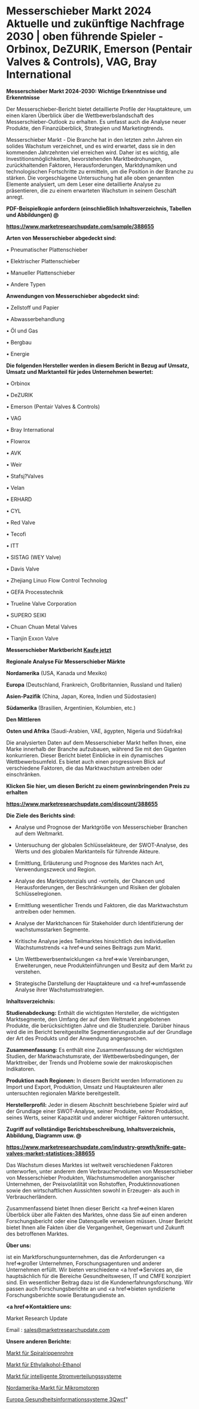 # Messerschieber Markt 2024 Aktuelle und zukünftige Nachfrage 2030 | oben führende Spieler - Orbinox, DeZURIK, Emerson (Pentair Valves & Controls), VAG, Bray International

<strong>Messerschieber Markt 2024-2030: Wichtige Erkenntnisse und Erkenntnisse</strong>

Der Messerschieber-Bericht bietet detaillierte Profile der Hauptakteure, um einen klaren Überblick über die Wettbewerbslandschaft des Messerschieber-Outlook zu erhalten. Es umfasst auch die Analyse neuer Produkte, den Finanzüberblick, Strategien und Marketingtrends.

Messerschieber Markt - Die Branche hat in den letzten zehn Jahren ein solides Wachstum verzeichnet, und es wird erwartet, dass sie in den kommenden Jahrzehnten viel erreichen wird. Daher ist es wichtig, alle Investitionsmöglichkeiten, bevorstehenden Marktbedrohungen, zurückhaltenden Faktoren, Herausforderungen, Marktdynamiken und technologischen Fortschritte zu ermitteln, um die Position in der Branche zu stärken. Die vorgeschlagene Untersuchung hat alle oben genannten Elemente analysiert, um dem Leser eine detaillierte Analyse zu präsentieren, die zu einem erwarteten Wachstum in seinem Geschäft anregt.



<strong><b>PDF-Beispielkopie anfordern (einschließlich Inhaltsverzeichnis, Tabellen und Abbildungen) @ </b></strong>

<strong><a href=https://www.marketresearchupdate.com/sample/388655>

<strong>https://www.marketresearchupdate.com/sample/388655</u></a></strong></strong>



<strong>Arten von Messerschieber abgedeckt sind:</strong>

• Pneumatischer Plattenschieber

• Elektrischer Plattenschieber

• Manueller Plattenschieber

• Andere Typen



<strong>Anwendungen von Messerschieber abgedeckt sind:</strong>

• Zellstoff und Papier

• Abwasserbehandlung

• Öl und Gas

• Bergbau

• Energie



<strong>Die folgenden Hersteller werden in diesem Bericht in Bezug auf Umsatz, Umsatz und Marktanteil für jedes Unternehmen bewertet:</strong>

• Orbinox

• DeZURIK

• Emerson (Pentair Valves & Controls)

• VAG

• Bray International

• Flowrox

• AVK

• Weir

• Stafsj?Valves

• Velan

• ERHARD

• CYL

• Red Valve

• Tecofi

• ITT

• SISTAG (WEY Valve)

• Davis Valve

• Zhejiang Linuo Flow Control Technolog

• GEFA Processtechnik

• Trueline Valve Corporation

• SUPERO SEIKI

• Chuan Chuan Metal Valves

• Tianjin Exxon Valve



<strong>Messerschieber Marktbericht <a href=https://www.marketresearchupdate.com/buynow/388655>Kaufe jetzt</a></strong>



<strong>Regionale Analyse Für Messerschieber Märkte</strong>



<strong>Nordamerika</strong> (USA, Kanada und Mexiko)



<strong>Europa</strong> (Deutschland, Frankreich, Großbritannien, Russland und Italien)



<strong>Asien-Pazifik</strong> (China, Japan, Korea, Indien und Südostasien)



<strong>Südamerika</strong> (Brasilien, Argentinien, Kolumbien, etc.)



<strong>Den Mittleren</strong> 

<strong>Osten und Afrika</strong> (Saudi-Arabien, VAE, ägypten, Nigeria und Südafrika)

Die analysierten Daten auf dem Messerschieber Markt helfen Ihnen, eine Marke innerhalb der Branche aufzubauen, während Sie mit den Giganten konkurrieren. Dieser Bericht bietet Einblicke in ein dynamisches Wettbewerbsumfeld. Es bietet auch einen progressiven Blick auf verschiedene Faktoren, die das Marktwachstum antreiben oder einschränken.



<strong>Klicken Sie hier, um diesen Bericht zu einem gewinnbringenden Preis zu erhalten
</strong>

<strong><a href=https://www.marketresearchupdate.com/discount/388655>https://www.marketresearchupdate.com/discount/388655</b></u></strong></a>



<strong>Die Ziele des Berichts sind:</strong>

- Analyse und Prognose der Marktgröße von Messerschieber Branchen auf dem Weltmarkt.

- Untersuchung der globalen Schlüsselakteure, der SWOT-Analyse, des Werts und des globalen Marktanteils für führende Akteure.

- Ermittlung, Erläuterung und Prognose des Marktes nach Art, Verwendungszweck und Region.

- Analyse des Marktpotenzials und -vorteils, der Chancen und Herausforderungen, der Beschränkungen und Risiken der globalen Schlüsselregionen.

- Ermittlung wesentlicher Trends und Faktoren, die das Marktwachstum antreiben oder hemmen.

- Analyse der Marktchancen für Stakeholder durch Identifizierung der wachstumsstarken Segmente.

- Kritische Analyse jedes Teilmarktes hinsichtlich des individuellen Wachstumstrends <a href=>und</a> seines Beitrags zum Markt.

- Um Wettbewerbsentwicklungen <a href=>wie</a> Vereinbarungen, Erweiterungen, neue Produkteinführungen und Besitz auf dem Markt zu verstehen.

- Strategische Darstellung der Hauptakteure und <a href=>umfas</a>sende Analyse ihrer Wachstumsstrategien.



<strong>Inhaltsverzeichnis:</strong>



<strong>Studienabdeckung:</strong> Enthält die wichtigsten Hersteller, die wichtigsten Marktsegmente, den Umfang der auf dem Weltmarkt angebotenen Produkte, die berücksichtigten Jahre und die Studienziele. Darüber hinaus wird die im Bericht bereitgestellte Segmentierungsstudie auf der Grundlage der Art des Produkts und der Anwendung angesprochen.



<strong>Zusammenfassung:</strong> Es enthält eine Zusammenfassung der wichtigsten Studien, der Marktwachstumsrate, der Wettbewerbsbedingungen, der Markttreiber, der Trends und Probleme sowie der makroskopischen Indikatoren.



<strong>Produktion nach Regionen:</strong> In diesem Bericht werden Informationen zu Import und Export, Produktion, Umsatz und Hauptakteuren aller untersuchten regionalen Märkte bereitgestellt.



<strong>Herstellerprofil:</strong> Jeder in diesem Abschnitt beschriebene Spieler wird auf der Grundlage einer SWOT-Analyse, seiner Produkte, seiner Produktion, seines Werts, seiner Kapazität und anderer wichtiger Faktoren untersucht.



<strong><b>Zugriff auf vollständige Berichtsbeschreibung, Inhaltsverzeichnis, Abbildung, Diagramm usw. @ </b></strong>

<strong><a href=https://www.marketresearchupdate.com/industry-growth/knife-gate-valves-market-statistices-388655>https://www.marketresearchupdate.com/industry-growth/knife-gate-valves-market-statistices-388655</a></strong>

Das Wachstum dieses Marktes ist weltweit verschiedenen Faktoren unterworfen, unter anderem dem Verbrauchervolumen von Messerschieber von Messerschieber Produkten, Wachstumsmodellen anorganischer Unternehmen, der Preisvolatilität von Rohstoffen, Produktinnovationen sowie den wirtschaftlichen Aussichten sowohl in Erzeuger- als auch in Verbraucherländern.

Zusammenfassend bietet Ihnen dieser Bericht <a href=>einen</a> klaren Überblick über alle Fakten des Marktes, ohne dass Sie auf einen anderen Forschungsbericht oder eine Datenquelle verweisen müssen. Unser Bericht bietet Ihnen alle Fakten über die Vergangenheit, Gegenwart und Zukunft des betroffenen Marktes.



<strong>Über uns:</strong>

 ist ein Marktforschungsunternehmen, das die Anforderungen <a href=>großer</a> Unternehmen, Forschungsagenturen und anderer Unternehmen erfüllt. Wir bieten verschiedene <a href=>Services</a> an, die hauptsächlich für die Bereiche Gesundheitswesen, IT und CMFE konzipiert sind. Ein wesentlicher Beitrag dazu ist die Kundenerfahrungsforschung. Wir passen auch Forschungsberichte an und <a href=>bieten</a> syndizierte Forschungsberichte sowie Beratungsdienste an.



<strong><a href=>Kontaktiere uns:</a></strong>

Market Research Update

Email : sales@marketresearchupdate.com



<strong>Unsere anderen Berichte:</strong>

<a href=https://www.linkedin.com/pulse/spiral-finned-tubes-market-has-huge-growth-industry>Markt für Spiralrippenrohre</a>

<a href=https://www.linkedin.com/pulse/ethyl-alcohol-ethanol-market-report-2023-top>Markt für Ethylalkohol-Ethanol</a>

<a href=https://www.linkedin.com/pulse/smart-power-distribution-system-market>Markt für intelligente Stromverteilungssysteme</a>

<a href=https://www.linkedin.com/pulse/north-america-micro-motor-market-2023-size-share>Nordamerika-Markt für Mikromotoren</a>

<a href=https://www.linkedin.com/pulse/europe-healthcare-information-systems-3qwcf/>Europa Gesundheitsinformationssysteme 3Qwcf</a>"
